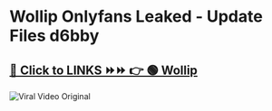 
 # Wollip Onlyfans Leaked - Update Files d6bby

## <h2><a href="https://clipsfans.com/Wollip&ref=git">🔗 Click to LINKS ⏩⏩ 👉 🟢 Wollip </a></h2>

<a href="https://clipsfans.com/Wollip&ref=git" rel="nofollow" data-target="animated-image.originalLink"><img src="https://i.ibb.co.com/xMMVF88/686577567.gif" alt="Viral Video Original" style="max-width: 100%; display: inline-block;" data-target="animated-image.originalImage"></a>

